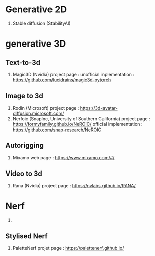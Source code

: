 # Generative 2D
1. Stable diffusion (StabilityAI)

# generative 3D
## Text-to-3d 
1. Magic3D (Nvidia)
project page : 
unofficial inplementation : https://github.com/lucidrains/magic3d-pytorch

## Image to 3d 

1. Rodin (Microsoft)
project page : https://3d-avatar-diffusion.microsoft.com/
2. Nerfoic (SnapInc, University of Southern California)
project page : https://formyfamily.github.io/NeROIC/
official implementation : https://github.com/snap-research/NeROIC

## Autorigging 
1. Mixamo
web page : https://www.mixamo.com/#/

## Video to 3d
1. Rana (Nvidia)
project page : https://nvlabs.github.io/RANA/

# Nerf

1. 

## Stylised Nerf
1. PaletteNerf
projet page : https://palettenerf.github.io/

